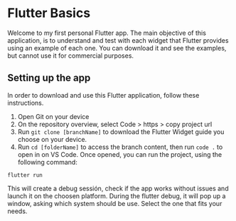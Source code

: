 # Flutter Basics 
Welcome to my first personal Flutter app. The main objective of this application, is to understand and test with each widget that Flutter provides using an example of each one. You can download it and see the examples, but cannot use it for commercial purposes.

## Setting up the app
In order to download and use this Flutter application, follow these instructions.
1. Open Git on your device
2. On the repository overview, select Code > https > copy project url
3. Run ` git clone [branchName] ` to download the Flutter Widget guide you choose on your device.
4. Run ` cd [folderName] ` to access the branch content, then run `code .` to open in on VS Code.
Once opened, you can run the project, using the following command:

` flutter run `

This will create a debug sessión, check if the app works without issues and launch it on the choosen platform. During the flutter debug, it will pop up a window, asking which system should be use. Select the one that fits your needs.

